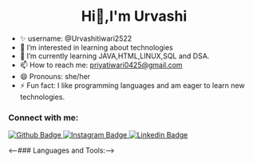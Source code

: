 <h1 align="center">Hi👋,I'm Urvashi</h1>

- ✨ username: @Urvashitiwari2522
- 👀 I’m interested in learning about technologies
- 🌱 I’m currently learning JAVA,HTML,LINUX,SQL and DSA. 
- 📫 How to reach me: priyatiwari0425@gmail.com
- 😄 Pronouns: she/her
- ⚡ Fun fact: I like programming languages and am eager to learn new technologies. 

### Connect with me:
<div id="badges">
  <a href="https://github.com/urvashitiwari2522"\>
    <img src="https://img.shields.io/badge/Github-white?style=for-the-badge&logo=Github&logoColor=black" alt="Github Badge"/>
  </a>
   <a href="https://www.instagram.com/urvashi_tiwari2208">
    <img src="https://img.shields.io/badge/Instagram-purple?style=for-the-badge&logo=instagram&logoColor=white" alt="Instagram Badge"/>
  </a>
  <a href="https://www.linkedin.com/in/urvashi-tiwari2208">
    <img src="https://img.shields.io/badge/Linkedin-blue?style=for-the-badge&logo=Linkedin&logoColor=white" alt="Linkedin Badge"/>
  </a>
</div>
 
  <--### Languages and Tools:-->
